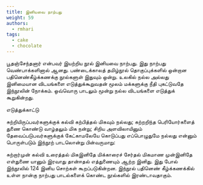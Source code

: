 ```yaml
---
title: இனியவை நாற்பது
weight: 59
authors:
  - rmhari
tags:
  - cake
  - chocolate
---
```



பூதஞ்சேந்தனார் என்பவர் இயற்றிய நூல் இனியவை நாற்பது. இது நாற்பது வெண்பாக்களினால் ஆனது. பண்டைக்காலத் தமிழ்நூல் தொகுப்புக்களில் ஒன்றான பதினெண்கீழ்க்கணக்கு நூல்களுள் இதுவும் ஒன்று. உலகில் நல்ல அல்லது இனிமையான விடயங்களை எடுத்துக்கூறுவதன் மூலம் மக்களுக்கு நீதி புகட்டுவதே இந்நூலின் நோக்கம். ஒவ்வொரு பாடலும் மூன்று நல்ல விடயங்களை எடுத்துக் கூறுகின்றது.

எடுத்துக்காட்டு

சுற்றியிருப்பவர்களுக்குக் கல்வி கற்பித்தல் மிகவும் நல்லது; கற்றறிந்த பெரியோர்களைத் துணை கொண்டு வாழ்தலும் மிக நன்று; சிறிய அளவிலாயினும் தேவைப்படுபவர்களுக்குக் கேட்காமலேயே கொடுப்பது எப்பொழுதுமே நல்லது என்னும் பொருள்படும் இந்நூற் பாடலொன்று பின்வருமாறு:

சுற்றார்முன் கல்வி உரைத்தல் மிகஇனிதே
மிக்காரைச் சேர்தல் மிகமாண முன்இனிதே
எள்துணை யானும் இரவாது தான்ஈதல்
எத்துணையும் ஆற்ற இனிது.
இது போல் இந்நூலில் 124 இனிய சொற்கள் கூறப்படுகின்றன. இந்நூல் பதினெண் கீழ்க்கணக்கில் உள்ள நான்கு நாற்பது பாடல்களைக் கொண்ட நூல்களில் இரண்டாவதாகும்.
